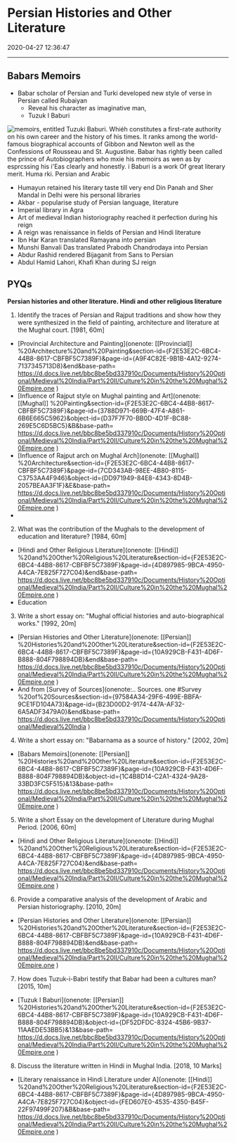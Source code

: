 # Persian Histories and Other Literature
2020-04-27 12:36:47

---


## Babars Memoirs
-   Babar scholar of Persian and Turki developed new style of verse in Persian called Rubaiyan
    -   Reveal his character as imaginative man,
    -   Tuzuk I Baburi
 
![memoirs, entitled Tuzuki Baburi. Whiéh constitutes a first-rate authority on his own career and the history of his times. It ranks among the world-famous biographical accounts of Gibbon and Newton well as the Confessions of Rousseau and St. Augustine. Babar has rightly been called the prince of Autobiographers who mxie his memoirs as wen as by esprcssing his i'Eas clearly and honestly. i Baburi is a work Of great literary merit. Huma rki. Persian and Arabic ](Persian-Histories-and-Other-Li-image1-23532263.png)
 
-   Humayun retained his literary taste till very end Din Panah and Sher Mandal in Delhi were his personal libraries
-   Akbar - popularise study of Persian language, literature
-   Imperial library in Agra
-   Art of medieval Indian historiography reached it perfection during his reign
-   A reign was renaissance in fields of Persian and Hindi literature
-   Ibn Har Karan translated Ramayana into persian
-   Munshi Banvali Das translated Prabodh Chandrodaya into Persian
-   Abdur Rashid rendered Bijaganit from Sans to Persian
-   Abdul Hamid Lahori, Khafi Khan during SJ reign

## PYQs





**Persian histories and other literature. Hindi and other religious literature**


1. Identify the traces of Persian and Rajput traditions and show how they were synthesized in the field of painting, architecture and literature at the Mughal court. [1981, 60m]
-   [Provincial Architecture and Painting](onenote: [[Provincial]] %20Architecture%20and%20Painting&section-id={F2E53E2C-6BC4-44B8-8617-CBFBF5C7389F}&page-id={A9F4C82E-9B1B-4A12-9274-7137345713D8}&end&base-path= https://d.docs.live.net/bbc8be5bd337910c/Documents/History%20Optional/Medieval%20India/Part%20II/Culture%20in%20the%20Mughal%20Empire.one )
-   [Influence of Rajput style on Mughal painting and Art](onenote: [[Mughal]] %20Painting&section-id={F2E53E2C-6BC4-44B8-8617-CBFBF5C7389F}&page-id={3788D971-669B-47F4-A861-6B6E665C5962}&object-id={D37F7F70-BB0D-4D1F-BC88-269E5C6D5BC5}&B&base-path= https://d.docs.live.net/bbc8be5bd337910c/Documents/History%20Optional/Medieval%20India/Part%20II/Culture%20in%20the%20Mughal%20Empire.one )
-   [Influence of Rajput arch on Mughal Arch](onenote: [[Mughal]] %20Architecture&section-id={F2E53E2C-6BC4-44B8-8617-CBFBF5C7389F}&page-id={7CD343AB-98EE-4B80-8115-C3753AA4F946}&object-id={DD971949-84E8-4343-8D4B-2057BEAA3F1F}&E&base-path= https://d.docs.live.net/bbc8be5bd337910c/Documents/History%20Optional/Medieval%20India/Part%20II/Culture%20in%20the%20Mughal%20Empire.one )
-   







2. What was the contribution of the Mughals to the development of education and literature? [1984, 60m]
-   [Hindi and Other Religious Literature](onenote: [[Hindi]] %20and%20Other%20Religious%20Literature&section-id={F2E53E2C-6BC4-44B8-8617-CBFBF5C7389F}&page-id={4D897985-9BCA-4950-A4CA-7E825F727C04}&end&base-path= https://d.docs.live.net/bbc8be5bd337910c/Documents/History%20Optional/Medieval%20India/Part%20II/Culture%20in%20the%20Mughal%20Empire.one )
-   Education






3. Write a short essay on: "Mughal official histories and auto-biographical works." [1992,
20m]
-   [Persian Histories and Other Literature](onenote: [[Persian]] %20Histories%20and%20Other%20Literature&section-id={F2E53E2C-6BC4-44B8-8617-CBFBF5C7389F}&page-id={10A929CB-F431-4D6F-B888-804F798894DB}&end&base-path= https://d.docs.live.net/bbc8be5bd337910c/Documents/History%20Optional/Medieval%20India/Part%20II/Culture%20in%20the%20Mughal%20Empire.one )
-   And from [Survey of Sources](onenote:.. Sources. one #Survey %20of%20Sources&section-id={97584A34-29F6-499E-BBFA-9CE1FD104A73}&page-id={B23D00D2-9174-447A-AF32-6A5ADF3479A0}&end&base-path= https://d.docs.live.net/bbc8be5bd337910c/Documents/History%20Optional/Medieval%20India )






4. Write a short essay on: "Babarnama as a source of history." [2002, 20m]
-   [Babars Memoirs](onenote: [[Persian]] %20Histories%20and%20Other%20Literature&section-id={F2E53E2C-6BC4-44B8-8617-CBFBF5C7389F}&page-id={10A929CB-F431-4D6F-B888-804F798894DB}&object-id={1C4B8D14-C2A1-4324-9A28-33BD3FC5F515}&13&base-path= https://d.docs.live.net/bbc8be5bd337910c/Documents/History%20Optional/Medieval%20India/Part%20II/Culture%20in%20the%20Mughal%20Empire.one )






5. Write a short Essay on the development of Literature during Mughal Period. [2006, 60m]
-   [Hindi and Other Religious Literature](onenote: [[Hindi]] %20and%20Other%20Religious%20Literature&section-id={F2E53E2C-6BC4-44B8-8617-CBFBF5C7389F}&page-id={4D897985-9BCA-4950-A4CA-7E825F727C04}&end&base-path= https://d.docs.live.net/bbc8be5bd337910c/Documents/History%20Optional/Medieval%20India/Part%20II/Culture%20in%20the%20Mughal%20Empire.one )






6. Provide a comparative analysis of the development of Arabic and Persian historiography.
[2010, 20m]
-   [Persian Histories and Other Literature](onenote: [[Persian]] %20Histories%20and%20Other%20Literature&section-id={F2E53E2C-6BC4-44B8-8617-CBFBF5C7389F}&page-id={10A929CB-F431-4D6F-B888-804F798894DB}&end&base-path= https://d.docs.live.net/bbc8be5bd337910c/Documents/History%20Optional/Medieval%20India/Part%20II/Culture%20in%20the%20Mughal%20Empire.one )






7. How does Tuzuk-i-Babri testify that Babar had been a cultures man? [2015, 10m]
-   [Tuzuk I Baburi](onenote: [[Persian]] %20Histories%20and%20Other%20Literature&section-id={F2E53E2C-6BC4-44B8-8617-CBFBF5C7389F}&page-id={10A929CB-F431-4D6F-B888-804F798894DB}&object-id={DF52DFDC-8324-45B6-9B37-11AAEDE53BB5}&13&base-path= https://d.docs.live.net/bbc8be5bd337910c/Documents/History%20Optional/Medieval%20India/Part%20II/Culture%20in%20the%20Mughal%20Empire.one )






8. Discuss the literature written in Hindi in Mughal India. [2018, 10 Marks]
-   [Literary renaissance in Hindi Literature under A](onenote: [[Hindi]] %20and%20Other%20Religious%20Literature&section-id={F2E53E2C-6BC4-44B8-8617-CBFBF5C7389F}&page-id={4D897985-9BCA-4950-A4CA-7E825F727C04}&object-id={FED607E0-4535-4350-B45F-22F97499F207}&B&base-path= https://d.docs.live.net/bbc8be5bd337910c/Documents/History%20Optional/Medieval%20India/Part%20II/Culture%20in%20the%20Mughal%20Empire.one )




 






